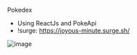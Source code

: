Pokedex

- Using ReactJs and PokeApi
- !surge: https://joyous-minute.surge.sh/


![image](https://user-images.githubusercontent.com/56774876/209714040-65d1434d-3b18-410f-9dc0-e8c840a7393d.png)
